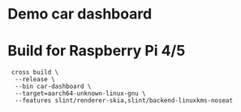 # Demo car dashboard

# Build for Raspberry Pi 4/5

```shell
 cross build \
  --release \
  --bin car-dashboard \
  --target=aarch64-unknown-linux-gnu \
  --features slint/renderer-skia,slint/backend-linuxkms-noseat 
```

